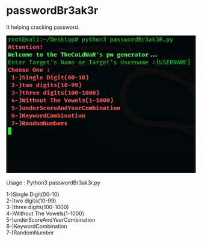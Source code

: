 # passwordBr3ak3r
It helping cracking password.


![Screenshot](imgpwbr3aker.png)


Usage : Python3 passwordBr3ak3r.py




1-)Single Digit(00-10) <br>
2-)two digits(10-99) <br>
3-)three digits(100-1000) <br>
4-)Without The Vowels(1-1000) <br>
5-)underScoreAndYearCombination <br>
6-)KeywordCombination <br>
7-)RandomNumber <br>
